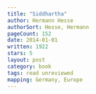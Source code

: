 ```yaml
---
title: "Siddhartha"
author: Hermann Hesse
authorSort: Hesse, Hermann
pageCount: 152
date: 2014-01-01
written: 1922
stars: 5
layout: post
category: book
tags: read unreviewed
mapping: Germany, Europe
---
```

